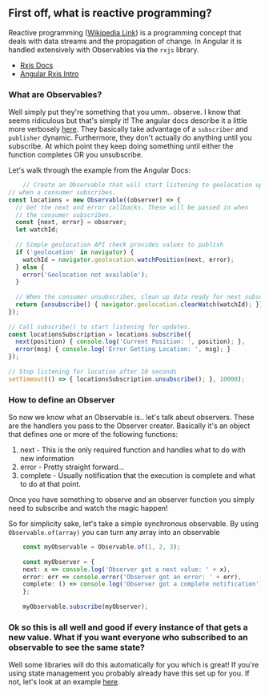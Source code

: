 ## First off, what is reactive programming?
Reactive programming ([Wikipedia Link](https://en.wikipedia.org/wiki/Reactive_programming)) is a programming concept that deals with data streams and the propagation of change. In Angular it is handled extensively with Observables via the `rxjs` library.
* [Rxjs Docs](http://reactivex.io/rxjs/)
* [Angular Rxjs Intro](https://angular.io/guide/rx-library/)

### What are Observables?
Well simply put they're something that you umm.. observe. I know that seems ridiculous but that's simply it! The angular docs describe it a little more verbosely [here](https://angular.io/guide/observables). They basically take advantage of a `subscriber` and `publisher` dynamic. Furthermore, they don't actually do anything until you subscribe. At which point they keep doing something until either the function completes OR you unsubscribe.

Let's walk through the example from the Angular Docs: 
``` typescript
    // Create an Observable that will start listening to geolocation updates
// when a consumer subscribes.
const locations = new Observable((observer) => {
  // Get the next and error callbacks. These will be passed in when
  // the consumer subscribes.
  const {next, error} = observer;
  let watchId;
 
  // Simple geolocation API check provides values to publish
  if ('geolocation' in navigator) {
    watchId = navigator.geolocation.watchPosition(next, error);
  } else {
    error('Geolocation not available');
  }
 
  // When the consumer unsubscribes, clean up data ready for next subscription.
  return {unsubscribe() { navigator.geolocation.clearWatch(watchId); }};
});
 
// Call subscribe() to start listening for updates.
const locationsSubscription = locations.subscribe({
  next(position) { console.log('Current Position: ', position); },
  error(msg) { console.log('Error Getting Location: ', msg); }
});
 
// Stop listening for location after 10 seconds
setTimeout(() => { locationsSubscription.unsubscribe(); }, 10000);
```

### How to define an Observer
So now we know what an Observable is.. let's talk about observers. These are the handlers you pass to the Observer creater. Basically it's an object that defines one or more of the following functions:
  1. next - This is the only required function and handles what to do with new information
  2. error - Pretty straight forward...
  3. complete - Usually notification that the execution is complete and what to do at that point.

Once you have something to observe and an observer function you simply need to subscribe and watch the magic happen!

So for simplicity sake, let's take a simple synchronous observable. By using `Observable.of(array)` you can turn any array into an observable
``` typescript
    const myObservable = Observable.of(1, 2, 3);
 
    const myObserver = {
    next: x => console.log('Observer got a next value: ' + x),
    error: err => console.error('Observer got an error: ' + err),
    complete: () => console.log('Observer got a complete notification'),
    };
    
    myObservable.subscribe(myObserver);
```

### Ok so this is all well and good if every instance of that gets a new value. What if you want everyone who subscribed to an observable to see the same state?
Well some libraries will do this automatically for you which is great! If you're using state management you probably already have this set up for you. If not, let's look at an example [here](https://angular.io/guide/observables#multicasting).

